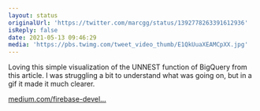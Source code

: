```yaml
---
layout: status
originalUrl: 'https://twitter.com/marcgg/status/1392778263391612936'
isReply: false
date: 2021-05-13 09:46:29
media: 'https://pbs.twimg.com/tweet_video_thumb/E1QkUuaXEAMCpXX.jpg'
---
```


Loving this simple visualization of the UNNEST function of BigQuery from this article. I was struggling a bit to understand what was going on, but in a gif it made it much clearer.

[medium.com/firebase-devel…](https://medium.com/firebase-developers/using-the-unnest-function-in-bigquery-to-analyze-event-parameters-in-analytics-fb828f890b42) 
